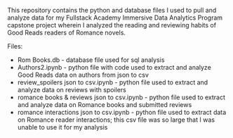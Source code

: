This repository contains the python and database files I used to pull and analyze data for my Fullstack Academy Immersive Data Analytics Program capstone project wherein I analyzed the reading and reviewing habits of Good Reads readers of Romance novels.

Files:

  * Rom Books.db - database file used for sql analysis
  * Authors2.ipynb - python file with code used to extract and analyze Good Reads data on authors from json to csv
  * review_spoilers json to csv.ipynb - python file used to extract and analyze data on reviews with spoilers
  * romance books & reviews json to csv.ipynb - python file used to extract and analyze data on Romance books and submitted reviews
  * romance interactions json to csv.ipynb - python file used to extract data on Romance reader interactions; this csv file was so large that I was unable to use it for my analysis
